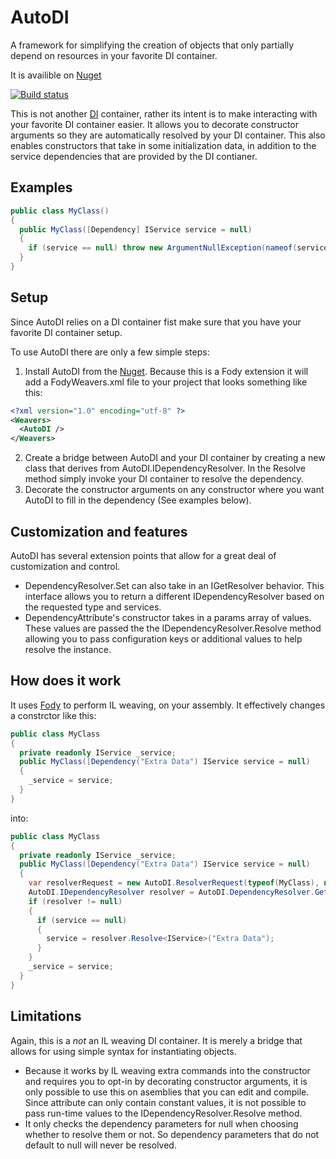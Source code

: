 # AutoDI
A framework for simplifying the creation of objects that only partially depend on resources in your favorite DI container.

It is availible on [Nuget](https://www.nuget.org/packages/AutoDI.Fody/)

[![Build status](https://ci.appveyor.com/api/projects/status/ybmv50xxi3lb086o?svg=true)](https://ci.appveyor.com/project/Keboo/autodi)

This is not another [DI](https://en.wikipedia.org/wiki/Dependency_injection) container, rather its intent is to make interacting with your favorite DI container easier. It allows you to decorate constructor arguments so they are automatically resolved by your DI container. This also enables constructors that take in some initialization data, in addition to the service dependencies that are provided by the DI contianer.


## Examples

```C#
public class MyClass()
{
  public MyClass([Dependency] IService service = null)
  {
    if (service == null) throw new ArgumentNullException(nameof(service));
  }
}
```

## Setup 
Since AutoDI relies on a DI container fist make sure that you have your favorite DI container setup.

To use AutoDI there are only a few simple steps:
1. Install AutoDI from the [Nuget](https://www.nuget.org/packages/AutoDI.Fody/). Because this is a Fody extension it will add a FodyWeavers.xml file to your project that looks something like this:
```xml
<?xml version="1.0" encoding="utf-8" ?>
<Weavers>
  <AutoDI />
</Weavers>
```
2. Create a bridge between AutoDI and your DI container by creating a new class that derives from AutoDI.IDependencyResolver. In the Resolve method simply invoke your DI container to resolve the dependency. 
3. Decorate the constructor arguments on any constructor where you want AutoDI to fill in the dependency (See examples below).

## Customization and features
AutoDI has several extension points that allow for a great deal of customization and control.
- DependencyResolver.Set can also take in an IGetResolver behavior. This interface allows you to return a different IDependencyResolver based on the requested type and services.
- DependencyAttribute's constructor takes in a params array of values. These values are passed the the IDependencyResolver.Resolve method allowing you to pass configuration keys or additional values to help resolve the instance.

## How does it work
It uses [Fody](https://github.com/Fody/Fody) to perform IL weaving, on your assembly. It effectively changes a constrctor like this:
```C#
public class MyClass
{
  private readonly IService _service;
  public MyClass([Dependency("Extra Data") IService service = null)
  {
    _service = service;
  }
}
```
into:
```C#
public class MyClass
{
  private readonly IService _service;
  public MyClass([Dependency("Extra Data") IService service = null)
  {
    var resolverRequest = new AutoDI.ResolverRequest(typeof(MyClass), new[]{typeof(IService)});
    AutoDI.IDependencyResolver resolver = AutoDI.DependencyResolver.Get(resolverRequest);
    if (resolver != null)
    {
      if (service == null)
      {
        service = resolver.Resolve<IService>("Extra Data");
      }
    }
    _service = service;
  }
}
```

## Limitations
Again, this is a *not* an IL weaving DI container. It is merely a bridge that allows for using simple syntax for instantiating objects. 
- Because it works by IL weaving extra commands into the constructor and requires you to opt-in by decorating constructor arguments, it is only possible to use this on asemblies that you can edit and compile. 
Since attribute can only contain constant values, it is not possible to pass run-time values to the IDependencyResolver.Resolve method.
- It only checks the dependency parameters for null when choosing whether to resolve them or not. So dependency parameters that do not default to null will never be resolved.
